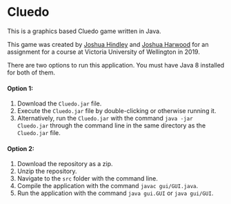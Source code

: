 # Cluedo
This is a graphics based Cluedo game written in Java.

This game was created by [Joshua Hindley](https://github.com/joshuajhindley) and [Joshua Harwood](https://github.com/JoshuaHarwood) for an assignment for a course at Victoria University of Wellington in 2019.

There are two options to run this application. You must have Java 8 installed for both of them.
#### Option 1:
  1. Download the `Cluedo.jar` file.
  2. Execute the `Cluedo.jar` file by double-clicking or otherwise running it.
  3. Alternatively, run the `Cluedo.jar` with the command `java -jar Cluedo.jar` through the command line in the same directory as the `Cluedo.jar` file.
  
#### Option 2:
  1. Download the repository as a zip. 
  2. Unzip the repository. 
  3. Navigate to the `src` folder with the command line.
  4. Compile the application with the command `javac gui/GUI.java`.
  5. Run the application with the command `java gui.GUI` or `java gui/GUI`.
